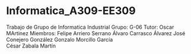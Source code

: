 # Informatica_A309-EE309
Trabajo de Grupo de Informatica Industrial
Grupo: G-06
Tutor: Oscar MArtinez
Miembros:
Felipe Arriero Serrano
Álvaro Carrasco Álvarez
José Conejero González
Gonzalo Morcillo García    
César Zabala Martín
